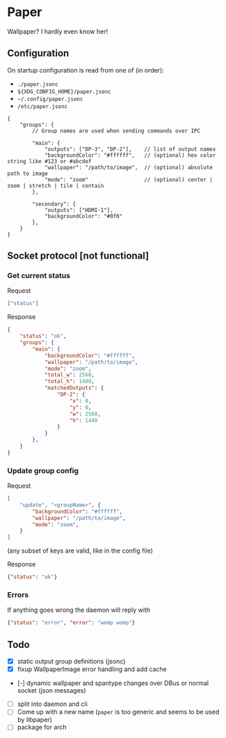 # Paper

Wallpaper? I hardly even know her!

## Configuration

On startup configuration is read from one of (in order):

- `./paper.jsonc`
- `${XDG_CONFIG_HOME}/paper.jsonc`
- `~/.config/paper.jsonc`
- `/etc/paper.jsonc`

```jsonc
{
    "groups": {
        // Group names are used when sending commands over IPC

        "main": {
            "outputs": ["DP-3", "DP-2"],    // list of output names
            "backgroundColor": "#ffffff",   // (optional) hex color string like #123 or #abcdef
            "wallpaper": "/path/to/image",  // (optional) absolute path to image
            "mode": "zoom"                  // (optional) center | zoom | stretch | tile | contain
        },

        "secondary": {
            "outputs": ["HDMI-1"],
            "backgroundColor": "#0f0"
        },
    }
}
```

## Socket protocol [not functional]

### Get current status

Request

```json
["status"]
```

Response

```json
{
    "status": "ok",
    "groups": {
        "main": {
            "backgroundColor": "#ffffff",
            "wallpaper": "/path/to/image",
            "mode": "zoom",
            "total_w": 2560,
            "total_h": 1400,
            "matchedOutputs": {
                "DP-2": {
                    "x": 0,
                    "y": 0,
                    "w": 2560,
                    "h": 1440
                }
            }
        },
    }
}
```

### Update group config

Request

```json
[
    "update", "<groupName>", {
        "backgroundColor": "#ffffff",
        "wallpaper": "/path/to/image",
        "mode": "zoom",
    }
]
```

(any subset of keys are valid, like in the config file)

Response

```json
{"status": "ok"}
```

### Errors

If anything goes wrong the daemon will reply with

```json
{"status": "error", "error": "womp womp"}
```

## Todo

- [x] static output group definitions (jsonc)
- [x] fixup WallpaperImage error handling and add cache
- [-] dynamic wallpaper and spantype changes over DBus or normal socket (json messages)
- [ ] split into daemon and cli
- [ ] Come up with a new name (`paper` is too generic and seems to be used by libpaper)
- [ ] package for arch
